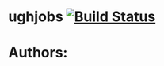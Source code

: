 # ughjobs [![Build Status](https://travis-ci.org/ughjobs/ughjobs.svg?branch=master)](https://travis-ci.org/ughjobs/ughjobs)
# Authors:

